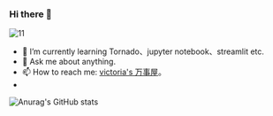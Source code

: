 ### Hi there 👋

<!--
**Victoria14001/Victoria14001** is a ✨ _special_ ✨ repository because its `README.md` (this file) appears on your GitHub profile.

Here are some ideas to get you started:

- 🔭 I’m currently working on ...
- 🌱 I’m currently learning ...
- 👯 I’m looking to collaborate on ...
- 🤔 I’m looking for help with ...
- 💬 Ask me about ...
- 📫 How to reach me: ...
- 😄 Pronouns: ...
- ⚡ Fun fact: ...
-->
![11](https://user-images.githubusercontent.com/16779176/122881486-cd0cdb80-d36d-11eb-81af-c0ea2c54f2ac.png)

- 🌱 I’m currently learning Tornado、jupyter notebook、streamlit etc.
- 💬 Ask me about anything.
- 📫 How to reach me: [victoria's 万事屋](https://victoria14001.github.io/)。
- 
![Anurag's GitHub stats](https://github-readme-stats.vercel.app/api?username=Victoria14001&theme=dark&show_icons=true)
